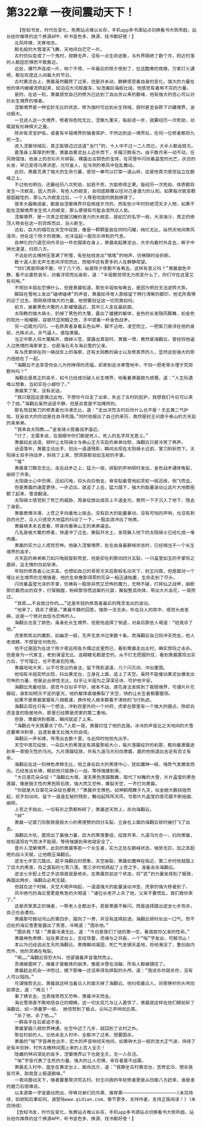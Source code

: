 # 第322章 一夜间震动天下！
        【告知书友，时代在变化，免费站点难以长存，手机app多书源站点切换看书大势所趋，站长给你推荐的这个换源APP，听书音色多、换源、找书都好使！】
       北风呼啸，天寒地冻。
       鹅毛般的大雪漫天飞舞，天地间白茫茫一片。
       古村仿似变成了一个鬼村，寂静无声，没有一点生命迹象，与外界隔绝了数个月，附近村落的人都因恐惧而不敢靠近。
       远处，爆竹声连成一片，响个不停，一年最后的除夕夜到了，在这酷寒的夜晚，万家灯火通明，都在欢度这人间最大的节日。
       古村黄泥台上，萧晨虽然醒转了过来，但是并未动，静静感受着自身的变化。强大的力量在他的体内缓缓流转起来，如滔滔大河般雄浑，似浩瀚巨海般壮阔，他感觉有着用不完的力量。
       是的，在这一刻，萧晨感觉自己的修为已达到了自出世以来的巅峰，他有强大的信心可以对抗长生境界的强者。
       涅槃境界是一种玄妙无比的状态，修为强时可达到长生领域，弱时甚至会跌下识藏境界，波动极大。
       一旦进入这一大境界，修者将危险无比，涅槃九重天，每前进一步，就要经历一次死劫，动辄就有形神俱灭之噩。
       除非有灵宝护佑，或者有半祖境界的强者保护，不然达到这一境界后，任何一位修者都将九死一生。
       进入涅槃领域后，真正能够迈过这道“龙门”的，十人中不过一二人而已，大半人都会寂灭。
       震落身上厚厚的积雪，萧晨自黄泥台上迈步而下，步履沉稳有力。由于数月来一动不动，任风雨侵蚀，他身上的衣衫片片碎裂，裸露出古铜色的宝体，在风雪中闪烁着晶莹的光芒。灰白的长发，早已变得乌黑浓密，光可鉴人，在冷冽的寒风中狂乱舞动。
       此刻，萧晨充满了强大的生命力量，感觉一拳可以打穿一道山岭，这是他首次感觉站立在巅峰之上。
       不过他也明白，还要经历八次死劫，如若不死，方能修得正果。每经历一次死劫，体质都将发生一次蜕变。因人而异，有些人的蜕变，会彻底颠覆以往对己身潜力的认知。如果每次蜕变都是超越性的，那么九次蜕变过后，一个人等若彻底的脱胎换骨了。
       很多大器晚成者，都是自涅槃境界开启辉煌岁月的，而有些少年时的绝顶天才人物，如果不能在涅槃境界发生惊人的蜕变，那么便很有可能会泯然众人矣。
       涅槃境界，是一次真正挖掘沉睡的潜力的大蜕变，就如它的名字一般，大浪淘沙，真正的绝顶人物会在这一刻百炼而出，浴火新生。
       远处，巨大的烟花在天空中绽放，像是一颗颗星辰在同时闪耀，绚烂无比，纵然天地间寒风凛冽，但在这个除夕的夜晚，也洋溢起一股欢乐祥和的气息。
       自神化的穴道空间内寻出一件衣服穿在身上，萧晨收起黄泥台，大步向着村外走去，眸子中神光湛湛，扫视八方。
       不远处的古槐林压落满了积雪，有些枯枝发出“喀喀”的响声，仿佛随时会折断。
       数十道人影无声无息间浮现而出，而暗中还有更多的人在静静观望。
       “你们真是阴魂不散，守了几个月，纵是除夕夜都不肯离去，这样有意义吗？”萧晨面色平静，看不出喜怒哀乐，对着浮现而出身影，道：“半祖都觉得无力改变什么了，你们守在这里又有何用。”
       不明白半祖在恐惧什么，但是萧晨知道，那些半祖匆匆离去，是因为明白无法逆转大势。
       脚踩在雪地上发出“磕哧磕哧”的声音，萧晨如寻常人那般留下两行清晰的脚印，他无所畏惧的迎了过去，刚刚获得强大的力量，他想要验证这一切究竟如何。
       前方，披着黑色大氅的人影缓慢逼近，其中三人走在最前面。
       太阳教的强大骑士，扔掉了黑色的大氅，露出了雄健的躯体，金色的长发随风飘舞，如金色的阳光一般耀眼，容貌尽显刚毅之色，手中提着一杆金色战矛。
       另一边霞光闪闪，一名修真者身着五色仙甲，脚不沾地，凌空而立，一把紫刀悬浮在他的身前，光辉点点，杀气逼人，直指萧晨。
       当正中那人将大氅解开，摘掉斗笠，展露出真容时，萧晨一愣，竟然是海翻云，曾经将他逼入过绝境的海家家主，也是海云天与海云雪的父亲。
       有与虎家绑在同一辆战车上的海家，还有太阳教的骑士以及修真界的人，显然这些强大的势力扭结在了一起。
       “海翻云不去享受你女儿为你挣得的虎福，却来到这冰寒雪地中，不怕一把老骨头埋于荒郊野外吗？”
       海翻云是真正的高手，如今已经成功破入长生境界，他看着萧晨颇为感慨，道：“人生际遇难以想象，当初实在小觑你了。”
       萧晨笑了笑，没有说话。
       “我只是因巡查偶过此地，不想你今日走了出来，失去了古村的庇护，我想我们今日可以来个了结。”海翻云虽然话语平静，但是杀意是不加掩饰的。
       那名驾驭紫刀的修真者也冷漠无比，道：“走出洪荒古村后你什么也不是！无玄黄二气护佑，狂妄自大的你这是在自寻死路。”同时他报出了自己的来历，竟然是封王问鼎于泰山的方天启的亲弟弟。
       “我来自太阳教……”金发骑士提着战矛逼近。
       “行了，无需多说，在我眼中你们都是死人，死人的名字并无意义。”
       萧晨如此话语，顿时让太阳骑士与泰山王方天启的弟弟动怒，海翻云只是冷笑了两声。
       话语落毕，萧晨主动出手，划出一道道残影，瞬间出现在太阳骑士近前，掌刀斜斩而下。太阳骑士双手持战矛，斜挑了上来，想洞穿那双如玉般的手掌。
       “喀”
       萧晨掌刀飘忽无比，击在战矛之上，猛力一按，碎裂的声响顿时发出，金色战矛通体龟裂，崩碎了开来。
       太阳骑士心中恐惧，迅如闪电，仰头向后倒去，脊背贴着雪地如灵蛇一般迅疾，倒飞而去。
       但是萧晨的速度更快，一步迈出，就追了上去，猛力踏下，强大的能量波动让这片大地都摇颤了起来，雪浪翻滚。
       太阳骑士感觉到了死亡的威胁，周身绽放出成百上千道金光，竟然一下子沉入了地下，隐去了身影。
       萧晨表情冷漠，上苍之手向着地上按去。没有巨大的能量暴动，没有可怕的声响，也没有刺目的光芒，众人只感觉大地猛的抖动了一下，一股血浪冲出了地表。
       萧晨根本未去查看，转身向着泰山王的弟弟逼去。
       几名身披大氅的修者，快速冲了过去，撕裂开冻土，发现躲入地下的太阳骑士已经化成一堆肉酱。
       萧晨的实力让人感觉恐怖。他破入涅槃境界，处在自身最巅峰状态时，已经相当于一个长生境界的高手。
       方天启的弟弟紫刀如闪电般旋斩而至，但是却在刹那间四分五裂，一只晶莹如玉的手掌将之震碎，且无情的向前斩来。
       年轻的修真者心比天高，也想如自己的哥哥方天启那般名动天下，封王问鼎，但是面对一个堪比长生境界的无情强者，他的生命像那凋零的花朵一般迅速枯萎，生命走到了尽头。
       闪烁着晶莹光泽的手掌，仿佛有一股邪异而又恐怖的魔力，无物不破，打碎仙之战甲，崩断那拦截而出的双手，打穿胸膛，粉碎那惊慌逃窜的元婴，撕裂整具肉体，带出大片血花，一晃而过。
       “我哥……不会放过你的……”这是年轻的修真者最后的残灵发出的波动。
       “他来了，我杀了便是。”萧晨平静的回答。强势一览无余。听在众人的耳中，感觉头皮发麻，这是一个绝对自信与恐怖的人。
       海翻云也变了颜色，虽身处长生境界，但是他选择了倒退，对身后那些人喝道：“给我杀了他。”
       虎家祭炼出的魔影，如幽灵一般，无声无息冲过来数十条。而海翻云自己则冲天而去，他人老成精，不想冒任何危险。
       他不过是因为在这个除夕夜巡视各方偶过这里而已，看到萧晨走出古村，确实想将之击杀。但是身为一代家主，老到滑溜无比，连眼睫毛都是空的，从不打无把握的仗，看到萧晨展现出实力后，宁可错过，也不愿身犯险境。
       萧晨哈哈大笑，以不可思议的身法，留下残影道道，几个闪灭间，冲出重围。
       他怕有半祖突然出现，抖出黄泥台，立身在上面，追上了天空。虽然不能催动黄泥台爆发出可怖的力量，但是此台邪性无比，似乎让半祖为之深深忌讳，可护他平安。
       海翻云凭着经验，感觉今日似乎不妙，根本不战，莲花身法发挥到了极限境界，可谓片片花瓣绽，身影如明灭不定的星光，他的躯体直接撕裂了天空，快的让长生者都要震惊。
       如果不是萧晨掌握有八相极速，换作他人根本都看不清他的飞行轨迹。
       海翻云现在只有一个想法，冲到百里外的一个州府，虎家在那里有一个强大的据点，除却白虎圣皇的隐居地外，那里已经算是虎家的第二重地。
       但是，萧晨快到极致，瞬间就追了上来。
       “海翻云今天我要杀了你。”人影一晃，萧晨拦住了他的去路，冰冷的声音比之天地间的大雪还要寒冷刺骨，且透发着无比强大的自信。
       海翻云一声长啸，传荡出去数十里，与此同时他抢先出手。
       天空中莲花绽放，一朵巨大的黑莲足有房屋那般大小，每片莲瓣绽开的刹那，都向着萧晨迸射来一束毁灭性的乌光。九片莲瓣绽放，共有九道乌光扫向萧晨，震的他倒退出去足有百丈有余。
       海翻云在这一刻神色肃穆无比，他立身在巨大的黑莲中心，犹如魔神一般，强势气息爆发而出。已经发出长啸，眼前他只能静心一战，等待强援到来。
       “大日莲花朵朵绽！”海翻云大喝，漫天黑色莲瓣飘舞，取代了纷舞的大雪，片片晶莹的黑色莲瓣，像是毁灭性的黑色陨石雨，强大而又恐怖，撕裂天空，一齐打向萧晨。
       “你就是大日菊花朵朵绽也要死！”萧晨并无惧色，如神鹤翔舞于九天，似金翅大鹏扶摇而起，双手划动间，留下一道道玄秘的残影，舞动起阵阵天风，令那片片晶莹的莲花瓣不断扭曲、崩碎。
       上苍之手拍出，一切有形之质都粉碎了，萧晨逆天而上，杀向海翻云。
       “砰”
       萧晨一记掌刀将那房屋般大小的黑莲劈的四分五裂，立身在上面的海翻云顿时被打飞了出去。
       海翻云大吼，展现出了最强力量，巨大的黑莲重组，绽放开来，九道乌光合一，扫向萧晨，他知道现在气势决不能弱，等待强援到来他就安全了。
       晋升入涅槃境界，此刻的萧晨等若一个长生者，实力正处在巅峰状态，强势无匹，加之其超绝的战斗天赋，让他稳压海翻云。
       逆龙七步突兀踏出，超乎海翻云的想象，天空崩裂，萧晨如魔神在临近，第二步时他就踏上了巨大的黑莲，将之震裂的七零八落，第三步时他扬起了上苍之手，准备击杀海翻云。
       逆龙七步配上苍之手这简直就是绝杀，在萧晨目前这个状态，将“武”的力量发挥到了极致，再踏出两步，海翻云必死无疑。
       但就在这个时候，天空大喝声响起，一道道强大的能量波动冲至，虎家的强大修者到了。
       风华绝代的海云雪更是焦急的大喝道：“诸位长老齐上杀了他，父亲不要慌乱，我们救你来了。”
       这是虎家真正的强者，一帮老人全都出手，若是萧晨不躲闪，而是选择踏出逆龙七步攻杀，自己也会遭创。
       萧晨那可撼动河山的第四步，踏向了一旁，并没有选择前进。海翻云顿时长出一口气，而不远处的海云雪更是露出了笑意，冷喝道：“围杀他。”
       “围杀我？错！”萧晨冷漠无比，道：“今日是我们了结的第一仗，看我取你父亲的性命。”
       萧晨神色肃穆，站在黄泥台上，舌绽惊雷，灵魂与之共振，一个“嗡”字发出，可撼河山！
       本以为已经逃出生天的海翻云，表情瞬间凝固，死亡气息铺天盖地，将他淹没了，重创由内而外，他的灵魂在龟裂。
       “啊……”海翻云惊恐大叫，但紧接着声音戛然而止。
       灵魂被震碎了，接着才是躯体的崩溃，像是冰雪在消融，所有人都被镇住了。
       萧晨趁此机会一冲而过，摘下那唯一还没来得及碎裂的头颅，道：“我说杀你就杀你，没有人可以阻挡。”
       可谓强势无比，萧晨就这样当着众人的面灭掉了海翻云，他扫视着众人，将那狰狞的头颅向前掷去，道：“再见！”
       事了拂衣去，当真强势而又恐怖，萧晨冲天而去。
       海云雪简直不敢相信自己的眼睛，这一切太突兀与让人震惊了，萧晨就这样在他们眼前斩了海翻云，如一场噩梦一般， 她惊怒到了极点，尖叫之声响彻云霄。
       “杀了他，杀了他……”
       一群高手在后紧追不舍。
       萧晨掌握八相世界神通，在空中迈了几步，就回到了古村之外。
       聚在村前的人，见他未走入村中，全都冲了过来，想要围杀。
       萧晨的“嗡”字音再告出手，宏大的声音响彻天地间，如黄钟大吕一般的浩大正气波，持续了足有半刻钟，村外古槐林间围上来的上百人全灭！
       隐藏的林间深处的高手，涅槃境界以下也是全灭，无一人存活。
       “嗡”字音代表了生死的力量，强大的让人恐惧，幸存者莫不战栗。
       萧晨走入村中，盘坐在黄泥台上，面向远方，道：“我静坐古村黄泥台，苦修玄功，想杀我皆可来，助我登上极道巅峰。”
       一夜间震动天下，强者要重聚洪荒古村。封王问鼎的年轻修者更是从四面八方赶来，谁是谁的磨刀石很难说。
       以本源第一字音震动而出，呼唤兄弟们的月票、推荐票~~~~~~~~~~~~~~~~~~~~(未完待续，如欲知后事如何，请登陆www.qidian.com，章节更多，支持作者，支持正版阅读！)（未完待续）
       【告知书友，时代在变化，免费站点难以长存，手机app多书源站点切换看书大势所趋，站长给你推荐的这个换源APP，听书音色多、换源、找书都好使！】
